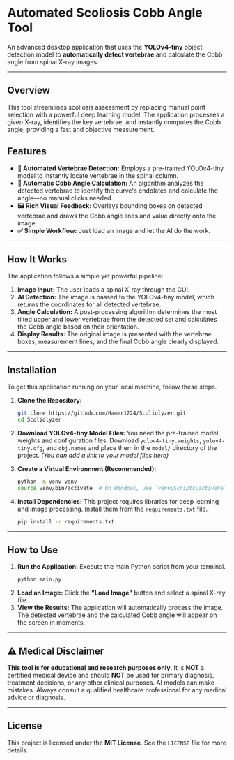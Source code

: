 # Automated Scoliosis Cobb Angle Tool

An advanced desktop application that uses the **YOLOv4-tiny** object detection model to **automatically detect vertebrae** and calculate the Cobb angle from spinal X-ray images.



---

## Overview

This tool streamlines scoliosis assessment by replacing manual point selection with a powerful deep learning model. The application processes a given X-ray, identifies the key vertebrae, and instantly computes the Cobb angle, providing a fast and objective measurement.

## Features

* **🧠 Automated Vertebrae Detection:** Employs a pre-trained YOLOv4-tiny model to instantly locate vertebrae in the spinal column.
* **📐 Automatic Cobb Angle Calculation:** An algorithm analyzes the detected vertebrae to identify the curve's endplates and calculate the angle—no manual clicks needed.
* **🖼️ Rich Visual Feedback:** Overlays bounding boxes on detected vertebrae and draws the Cobb angle lines and value directly onto the image.
* **✅ Simple Workflow:** Just load an image and let the AI do the work.

---

## How It Works

The application follows a simple yet powerful pipeline:
1.  **Image Input:** The user loads a spinal X-ray through the GUI.
2.  **AI Detection:** The image is passed to the YOLOv4-tiny model, which returns the coordinates for all detected vertebrae.
3.  **Angle Calculation:** A post-processing algorithm determines the most tilted upper and lower vertebrae from the detected set and calculates the Cobb angle based on their orientation.
4.  **Display Results:** The original image is presented with the vertebrae boxes, measurement lines, and the final Cobb angle clearly displayed.

---

## Installation

To get this application running on your local machine, follow these steps.

1.  **Clone the Repository:**
    ```bash
    git clone https://github.com/Hamer1224/Scoliolyzer.git
    cd Scoliolyzer
    ```

2.  **Download YOLOv4-tiny Model Files:**
    You need the pre-trained model weights and configuration files. Download `yolov4-tiny.weights`, `yolov4-tiny.cfg`, and `obj.names` and place them in the `model/` directory of the project.
    *(You can add a link to your model files here)*

3.  **Create a Virtual Environment (Recommended):**
    ```bash
    python -m venv venv
    source venv/bin/activate  # On Windows, use `venv\Scripts\activate`
    ```

4.  **Install Dependencies:**
    This project requires libraries for deep learning and image processing. Install them from the `requirements.txt` file.
    ```bash
    pip install -r requirements.txt
    ```


---

## How to Use

1.  **Run the Application:**
    Execute the main Python script from your terminal.
    ```bash
    python main.py
    ```
2.  **Load an Image:**
    Click the **"Load Image"** button and select a spinal X-ray file.
3.  **View the Results:**
    The application will automatically process the image. The detected vertebrae and the calculated Cobb angle will appear on the screen in moments.

---

## ⚠️ Medical Disclaimer

**This tool is for educational and research purposes only.** It is **NOT** a certified medical device and should **NOT** be used for primary diagnosis, treatment decisions, or any other clinical purposes. AI models can make mistakes. Always consult a qualified healthcare professional for any medical advice or diagnosis.

---

## License

This project is licensed under the **MIT License**. See the `LICENSE` file for more details.
